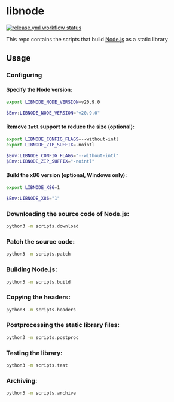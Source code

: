 # libnode

[![release.yml workflow status](https://github.com/NoboKani/libnode/workflows/Release/badge.svg)](https://github.com/NoboKani/libnode/actions/workflows/release.yml)

This repo contains the scripts that build [Node.js](http://nodejs.org/) as a static library

## Usage

### Configuring

#### Specify the Node version:
```sh
export LIBNODE_NODE_VERSION=v20.9.0
```

```powershell
$Env:LIBNODE_NODE_VERSION="v20.9.0"
```

#### Remove `Intl` support to reduce the size (optional):
```sh
export LIBNODE_CONFIG_FLAGS=--without-intl
export LIBNODE_ZIP_SUFFIX=-nointl
```

```powershell
$Env:LIBNODE_CONFIG_FLAGS="--without-intl"
$Env:LIBNODE_ZIP_SUFFIX="-nointl"
```

#### Build the x86 version (optional, Windows only):
```sh
export LIBNODE_X86=1
```

```powershell
$Env:LIBNODE_X86="1"
```

### Downloading the source code of Node.js:
```sh
python3 -m scripts.download
```

### Patch the source code:
```sh
python3 -m scripts.patch
```

### Building Node.js:
```sh
python3 -m scripts.build
```

### Copying the headers:
```sh
python3 -m scripts.headers
```

### Postprocessing the static library files:
```sh
python3 -m scripts.postproc
```

### Testing the library:
```sh
python3 -m scripts.test
```

### Archiving:
```sh
python3 -m scripts.archive
```
